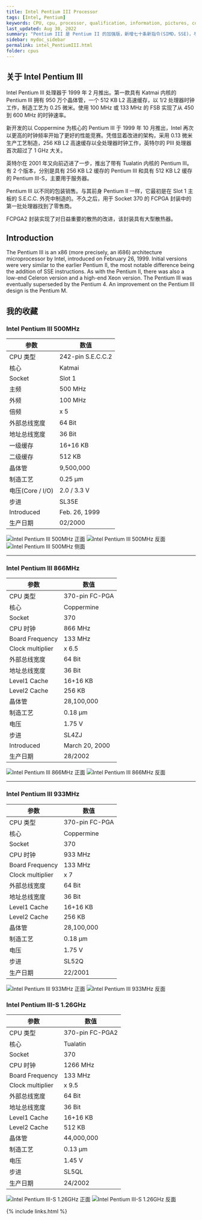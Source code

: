 ```yaml
---
title: Intel Pentium III Processor
tags: [Intel, Pentium]
keywords: CPU, cpu, processor, qualification, information, pictures, core, frequency, chip packaging, packaging, cpu info, x86, collection, amd, cyrix, harris, ibm, idt, iit, intel, motorola, nec, sgs, sgs-thomson, siemens, ST, signetics, mhs, ti, texas instruments, ulsi, umc, weitek, zilog, 808x, 8085, 8088, 8086, 80188, 80186, 80286, 286, 80386, 386, i386, Am386, 386sx, 386dx, 486, i486, 586, 486sx, 486dx, overdrive, 487, pentium, 586, 5x86, 386dlc, 386slc, 486dx2, mmx, ppro, pentium-pro, pro, athlon, duron, z80, dirk oppelt, dirk, oppelt, engineering, sample, samples
last_updated: Aug 30, 2022
summary: "Pentium III 是 Pentium II 的加强版，新增七十条新指令(SIMD，SSE)，与 Pentium II 一样有 Mobile、Xeon 以及 Cerelon 等不同的版本。特别的是，Pentium III 光是桌面型就拥有 Katmai Slot 1 、Coppermine Slot 1 以及 Coppermine Socket 370 等三种不同的系列。到后期，英特尔放弃插卡式接口而又回归到插槽接口（Socket 370）。"
sidebar: mydoc_sidebar
permalink: intel_PentiumIII.html
folder: cpus
---
```


## 关于 Intel Pentium III

Intel Pentium III 处理器于 1999 年 2 月推出。第一款具有 Katmai 内核的 Pentium III 拥有 950 万个晶体管，一个 512 KB L2 高速缓存，以 1/2 处理器时钟工作，制造工艺为 0.25 微米。使用 100 MHz 或 133 MHz 的 FSB 实现了从 450 到 600 MHz 的时钟速率。

新开发的以 Coppermine 为核心的 Pentium III 于 1999 年 10 月推出，Intel 再次以更高的时钟频率开始了更好的性能竞赛。凭借显着改进的架构，采用 0.13 微米生产工艺制造，256 KB L2 高速缓存以全处理器时钟工作，英特尔的 PIII 处理器首次超过了 1 GHz 大关。

英特尔在 2001 年又向前迈进了一步，推出了带有 Tualatin 内核的 Pentium III。有 2 个版本，分别是具有 256 KB L2 缓存的 Pentium III 和具有 512 KB L2 缓存的 Pentium III-S，主要用于服务器。

Pentium III 以不同的包装销售。与其前身 Pentium II 一样，它最初是在 Slot 1 主板的 S.E.C.C. 外壳中制造的。不久之后，用于 Socket 370 的 FCPGA 封装中的第一批处理器找到了零售商。

FCPGA2 封装实现了对日益重要的散热的改进，该封装具有大型散热器。

## Introduction

The Pentium III is an x86 (more precisely, an i686) architecture microprocessor by Intel, introduced on February 26, 1999. Initial versions were very similar to the earlier Pentium II, the most notable difference being the addition of SSE instructions. As with the Pentium II, there was also a low-end Celeron version and a high-end Xeon version. The Pentium III was eventually superseded by the Pentium 4. An improvement on the Pentium III design is the Pentium M.

## 我的收藏

### Intel Pentium III 500MHz

| 参数 | 数值 |
| ------ | ------ |
| CPU 类型 | 242-pin S.E.C.C.2 |
| 核心 | Katmai |
| Socket | Slot 1 |
| 主频 | 500 MHz |
| 外频 | 100 MHz |
| 倍频 | x 5 |
| 外部总线宽度 | 64 Bit |
| 地址总线宽度 | 36 Bit |
| 一级缓存 | 16+16 KB |
| 二级缓存 | 512 KB |
| 晶体管 | 9,500,000 |
| 制造工艺 | 0.25 µm |
| 电压(Core / I/O) | 2.0 / 3.3 V |
| 步进 | SL35E |
| Introduced | Feb. 26, 1999 |
| 生产日期 | 02/2000 |

![Intel Pentium III 500MHz 正面](/images/cpus/Intel/Intel_Pentium_III_500MHz_1.jpg)
![Intel Pentium III 500MHz 反面](/images/cpus/Intel/Intel_Pentium_III_500MHz_2.jpg)
![Intel Pentium III 500MHz 侧面](/images/cpus/Intel/Intel_Pentium_III_500MHz_3.jpg)

---------

### Intel Pentium III 866MHz

| 参数 | 数值 |
| ------ | ------ |
| CPU 类型 | 370-pin FC-PGA |
| 核心 | Coppermine |
| Socket | 370 |
| CPU 时钟 | 866 MHz |
| Board Frequency | 133 MHz |
| Clock multiplier | x 6.5 |
| 外部总线宽度 | 64 Bit |
| 地址总线宽度 | 36 Bit |
| Level1 Cache | 16+16 KB |
| Level2 Cache | 256 KB |
| 晶体管 | 28,100,000 |
| 制造工艺 | 0.18 µm |
| 电压 | 1.75 V |
| 步进 | SL4ZJ |
| Introduced | March 20, 2000 |
| 生产日期 | 28/2002 |

![Intel Pentium III 866MHz 正面](/images/cpus/Intel/Intel_Pentium_III_866MHz_1.jpg)
![Intel Pentium III 866MHz 反面](/images/cpus/Intel/Intel_Pentium_III_866MHz_2.jpg)

---------

### Intel Pentium III 933MHz

| 参数 | 数值 |
| ------ | ------ |
| CPU 类型 | 370-pin FC-PGA |
| 核心 | Coppermine |
| Socket | 370 |
| CPU 时钟 | 933 MHz |
| Board Frequency | 133 MHz |
| Clock multiplier | x 7 |
| 外部总线宽度 | 64 Bit |
| 地址总线宽度 | 36 Bit |
| Level1 Cache | 16+16 KB |
| Level2 Cache | 256 KB |
| 晶体管 | 28,100,000 |
| 制造工艺 | 0.18 µm |
| 电压 | 1.75 V |
| 步进 | SL52Q |
| 生产日期 | 22/2001 |

![Intel Pentium III 933MHz 正面](/images/cpus/Intel/Intel_Pentium_III_933MHz_1.jpg)
![Intel Pentium III 933MHz 反面](/images/cpus/Intel/Intel_Pentium_III_933MHz_2.jpg)

### Intel Pentium III-S 1.26GHz

| 参数 | 数值 |
| ------ | ------ |
| CPU 类型 | 370-pin FC-PGA2 |
| 核心 | Tualatin |
| Socket | 370 |
| CPU 时钟 | 1266 MHz |
| Board Frequency | 133 MHz |
| Clock multiplier | x 9.5 |
| 外部总线宽度 | 64 Bit |
| 地址总线宽度 | 36 Bit |
| Level1 Cache | 16+16 KB |
| Level2 Cache | 512 KB |
| 晶体管 | 44,000,000 |
| 制造工艺 | 0.13 µm |
| 电压 | 1.45 V |
| 步进 | SL5QL |
| 生产日期 | 24/2002 |

![Intel Pentium III-S 1.26GHz 正面](/images/cpus/Intel/Intel_Pentium_III-S_1266MHz_1.jpg)
![Intel Pentium III-S 1.26GHz 反面](/images/cpus/Intel/Intel_Pentium_III-S_1266MHz_2.jpg)

{% include links.html %}
